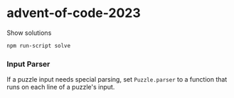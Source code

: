 # advent-of-code-2023

Show solutions

```bash
npm run-script solve
```

### Input Parser

If a puzzle input needs special parsing, set `Puzzle.parser` to a function that runs on each line of a puzzle's input.

